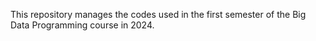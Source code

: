 This repository manages the codes used in the first semester of the Big Data Programming course in 2024.